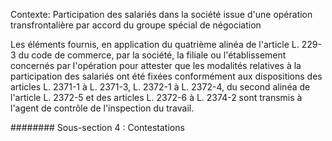 Contexte: Participation des salariés dans la société issue d'une opération transfrontalière par accord du groupe spécial de négociation

Les éléments fournis, en application du quatrième alinéa de l'article L. 229-3 du code de commerce, par la société, la filiale ou l'établissement concernés par l'opération pour attester que les modalités relatives à la participation des salariés ont été fixées conformément aux dispositions des articles L. 2371-1 à L. 2371-3, L. 2372-1 à L. 2372-4, du second alinéa de l'article L. 2372-5 et des articles L. 2372-6 à L. 2374-2 sont transmis à l'agent de contrôle de l'inspection du travail.

######## Sous-section 4 : Contestations
